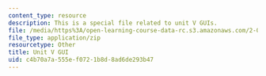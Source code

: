 ```yaml
---
content_type: resource
description: This is a special file related to unit V GUIs.
file: /media/https%3A/open-learning-course-data-rc.s3.amazonaws.com/2-086-numerical-computation-for-mechanical-engineers-fall-2014/c4b70a7a555ef0721b8d8ad6de293b47_unit5guis.zip
file_type: application/zip
resourcetype: Other
title: Unit V GUI
uid: c4b70a7a-555e-f072-1b8d-8ad6de293b47
---
```

